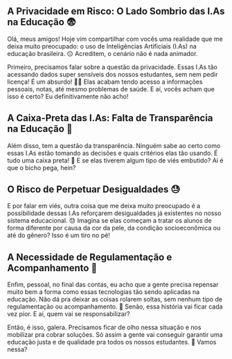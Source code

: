 ## A Privacidade em Risco: O Lado Sombrio das I.As na Educação 😨

Olá, meus amigos! Hoje vim compartilhar com vocês uma realidade que me deixa muito preocupado: o uso de Inteligências Artificiais (I.As) na educação brasileira. 😔 Acreditem, o cenário não é nada animador.

Primeiro, precisamos falar sobre a questão da privacidade. Essas I.As tão acessando dados super sensíveis dos nossos estudantes, sem nem pedir licença! É um absurdo! 🙅‍♂️ Elas acabam tendo acesso a informações pessoais, notas, até mesmo problemas de saúde. E aí, vocês acham que isso é certo? Eu definitivamente não acho!

## A Caixa-Preta das I.As: Falta de Transparência na Educação 🤔

Além disso, tem a questão da transparência. Ninguém sabe ao certo como essas I.As estão tomando as decisões e quais critérios elas tão usando. É tudo uma caixa preta! 🤯 E se elas tiverem algum tipo de viés embutido? Aí é que o bicho pega, hein?

## O Risco de Perpetuar Desigualdades 😓

E por falar em viés, outra coisa que me deixa muito preocupado é a possibilidade dessas I.As reforçarem desigualdades já existentes no nosso sistema educacional. 😓 Imagina se elas começam a tratar os alunos de forma diferente por causa da cor da pele, da condição socioeconômica ou até do gênero? Isso é um tiro no pé!

## A Necessidade de Regulamentação e Acompanhamento 🤖

Enfim, pessoal, no final das contas, eu acho que a gente precisa repensar muito bem a forma como essas tecnologias tão sendo aplicadas na educação. Não dá pra deixar as coisas rolarem soltas, sem nenhum tipo de regulamentação ou acompanhamento. 🤔 Senão, essa história vai ficar cada vez pior. E aí, quem vai se responsabilizar?

Então, é isso, galera. Precisamos ficar de olho nessa situação e nos mobilizar pra cobrar soluções. Só assim a gente vai conseguir garantir uma educação justa e de qualidade pra todos os nossos estudantes. 💪 Vamos nessa?

